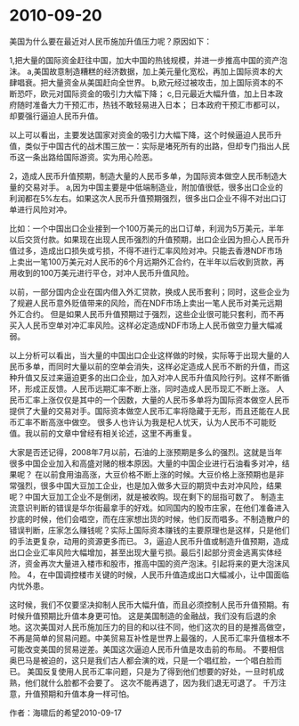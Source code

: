# 2010-09-20

美国为什么要在最近对人民币施加升值压力呢？原因如下：

1,把大量的国际资金赶往中国，加大中国的热钱规模，并进一步推高中国的资产泡沫。 a,美国故意制造糟糕的经济数据，加上美元量化宽松，再加上国际资本的大肆唱衰。把大量资金从美国赶向全世界。 b,欧元经过被攻击，加上国际资本的不断恐吓，欧元对国际资金的吸引力大幅下降； c,日元最近大幅升值，加上日本政府随时准备大力干预汇市，热钱不敢轻易进入日本； 日本政府干预汇市都可以，却要强行逼迫人民币升值。

以上可以看出，主要发达国家对资金的吸引力大幅下降，这个时候逼迫人民币升值，类似于中国古代的战术围三放一：实际是堵死所有的出路，但却专门指出人民币这一条出路给国际游资。实为用心险恶。

2，造成人民币升值预期，制造大量的人民币多单，为国际资本做空人民币制造大量的交易对手。 a,因为中国主要是中低端制造业，附加值很低，很多出口企业的利润都在5%左右。如果这次人民币升值预期强烈，很多出口企业不得不对出口订单进行风险对冲。

比如：一个中国出口企业接到一个100万美元的出口订单，利润为5万美元，半年以后交货付款。如果现在出现人民币强烈的升值预期，出口企业因为担心人民币升值过多，造成出口损失或亏损，不得不进行汇率风险对冲。只能去香港NDF市场上卖出一笔100万美元对人民币的6个月远期外汇合约，在半年以后收到货款，再用收到的100万美元进行平仓，对冲人民币升值风险。

以前，一部分国内企业在国内借入外汇贷款，换成人民币套利；同时，这些企业为了规避人民币意外贬值带来的风险，而在NDF市场上卖出一笔人民币对美元远期外汇合约。 但是如果人民币升值预期过于强烈，这些企业很可能只套利，而不再买入人民币空单对冲汇率风险。这样必定造成NDF市场上人民币做空力量大幅减弱。

以上分析可以看出，当大量的中国出口企业这样做的时候，实际等于出现大量的人民币多单，而同时大量以前的空单会消失，这样必定造成人民币不断的升值，而这种升值又反过来逼迫更多的出口企业，加入对冲人民币升值风险行列。这样不断循环，形成正反馈。人民币远期汇率不断上涨，同时造成人民币现汇不断上涨。 人民币汇率上涨仅仅是其中的一个因数，大量的人民币多单将为国际资本做空人民币提供了大量的交易对手。国际资本做空人民币汇率将隐藏于无形，而且还能在人民币汇率不断高涨中做空。 很多人也许认为我是杞人忧天，认为人民币不可能贬值。我以前的文章中曾经有相关论述，这里不再重复。

大家是否还记得，2008年7月以前，石油的上涨预期是多么的强烈。这就是当年很多中国企业加入和高盛对赌的根本原因。大量的中国企业进行石油看多对冲，结果呢？ 在以前食用油高涨，大豆价格不断上涨的时候。大豆价格上涨预期也是非常强烈，很多中国大豆加工企业，也是加入做多大豆的期货中去对冲风险，结果呢？中国大豆加工企业不是倒闭，就是被收购。现在剩下的屈指可数了。 制造主流意识判断的错误是华尔街最拿手的好戏。如同国内的股市庄家，在他们准备进入抄底的时候，他们会唱空，而在庄家想出货的时候，他们反而唱多。不制造散户的错误判断，庄家怎么赚钱呢？实际上国际资本赚钱的主要原理也是这样，只是他们的手法更复杂，动用的资源更多而已。 3，逼迫人民币升值或制造升值预期，造成出口企业汇率风险大幅增加，甚至出现大量亏损。最后引起部分资金逃离实体经济，资金再次大量进入楼市和股市，推高中国的资产泡沫。引起将来的更大泡沫风险。 4，在中国调控楼市关键的时候，人民币升值造成出口大幅减小，让中国面临内忧外患。

这时候，我们不仅要坚决抑制人民币大幅升值，而且必须控制人民币升值预期。有时候升值预期比升值本身更可怕。 这是美国制造的金融战，我们没有后退的余地。这次美国对人民币施加压力的目的和以往不同，他们这次的目的是推高做空，不再是简单的贸易问题。中美贸易互补性是世界上最强的，人民币汇率升值根本不可能改变美国的贸易逆差。美国这次逼迫人民币升值是攻击前的布局。 不要相信奥巴马是被迫的，这只是我们古人都会演的戏，只是一个唱红脸，一个唱白脸而已。 美国反复使用人民币汇率问题，只是为了得到他们想要的好处，一旦时机成熟，他们就什么脸都不会要了。 这次不能再退了，因为我们退无可退了。 千万注意，升值预期和升值本身一样可怕。

作者：海啸后的希望2010-09-17
